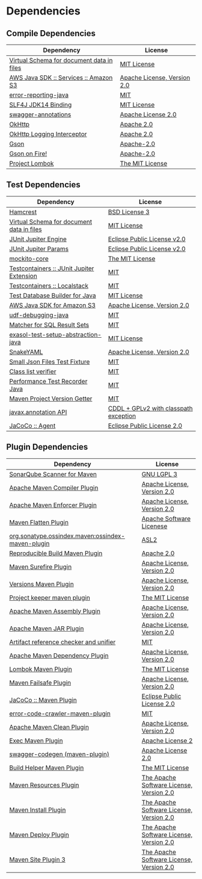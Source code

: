 <!-- @formatter:off -->
# Dependencies

## Compile Dependencies

| Dependency                                     | License                          |
| ---------------------------------------------- | -------------------------------- |
| [Virtual Schema for document data in files][0] | [MIT License][1]                 |
| [AWS Java SDK :: Services :: Amazon S3][2]     | [Apache License, Version 2.0][3] |
| [error-reporting-java][4]                      | [MIT][5]                         |
| [SLF4J JDK14 Binding][6]                       | [MIT License][7]                 |
| [swagger-annotations][8]                       | [Apache License 2.0][9]          |
| [OkHttp][10]                                   | [Apache 2.0][11]                 |
| [OkHttp Logging Interceptor][12]               | [Apache 2.0][11]                 |
| [Gson][14]                                     | [Apache-2.0][15]                 |
| [Gson on Fire!][16]                            | [Apache-2.0][15]                 |
| [Project Lombok][18]                           | [The MIT License][19]            |

## Test Dependencies

| Dependency                                      | License                                     |
| ----------------------------------------------- | ------------------------------------------- |
| [Hamcrest][20]                                  | [BSD License 3][21]                         |
| [Virtual Schema for document data in files][0]  | [MIT License][1]                            |
| [JUnit Jupiter Engine][24]                      | [Eclipse Public License v2.0][25]           |
| [JUnit Jupiter Params][24]                      | [Eclipse Public License v2.0][25]           |
| [mockito-core][28]                              | [The MIT License][29]                       |
| [Testcontainers :: JUnit Jupiter Extension][30] | [MIT][31]                                   |
| [Testcontainers :: Localstack][30]              | [MIT][31]                                   |
| [Test Database Builder for Java][34]            | [MIT License][35]                           |
| [AWS Java SDK for Amazon S3][2]                 | [Apache License, Version 2.0][3]            |
| [udf-debugging-java][38]                        | [MIT][5]                                    |
| [Matcher for SQL Result Sets][40]               | [MIT][5]                                    |
| [exasol-test-setup-abstraction-java][42]        | [MIT License][43]                           |
| [SnakeYAML][44]                                 | [Apache License, Version 2.0][11]           |
| [Small Json Files Test Fixture][46]             | [MIT][5]                                    |
| [Class list verifier][48]                       | [MIT][5]                                    |
| [Performance Test Recorder Java][50]            | [MIT][5]                                    |
| [Maven Project Version Getter][52]              | [MIT][5]                                    |
| [javax.annotation API][54]                      | [CDDL + GPLv2 with classpath exception][55] |
| [JaCoCo :: Agent][56]                           | [Eclipse Public License 2.0][57]            |

## Plugin Dependencies

| Dependency                                              | License                                        |
| ------------------------------------------------------- | ---------------------------------------------- |
| [SonarQube Scanner for Maven][58]                       | [GNU LGPL 3][59]                               |
| [Apache Maven Compiler Plugin][60]                      | [Apache License, Version 2.0][15]              |
| [Apache Maven Enforcer Plugin][62]                      | [Apache License, Version 2.0][15]              |
| [Maven Flatten Plugin][64]                              | [Apache Software Licenese][11]                 |
| [org.sonatype.ossindex.maven:ossindex-maven-plugin][66] | [ASL2][11]                                     |
| [Reproducible Build Maven Plugin][68]                   | [Apache 2.0][11]                               |
| [Maven Surefire Plugin][70]                             | [Apache License, Version 2.0][15]              |
| [Versions Maven Plugin][72]                             | [Apache License, Version 2.0][15]              |
| [Project keeper maven plugin][74]                       | [The MIT License][75]                          |
| [Apache Maven Assembly Plugin][76]                      | [Apache License, Version 2.0][15]              |
| [Apache Maven JAR Plugin][78]                           | [Apache License, Version 2.0][15]              |
| [Artifact reference checker and unifier][80]            | [MIT][5]                                       |
| [Apache Maven Dependency Plugin][82]                    | [Apache License, Version 2.0][15]              |
| [Lombok Maven Plugin][84]                               | [The MIT License][5]                           |
| [Maven Failsafe Plugin][86]                             | [Apache License, Version 2.0][15]              |
| [JaCoCo :: Maven Plugin][88]                            | [Eclipse Public License 2.0][57]               |
| [error-code-crawler-maven-plugin][90]                   | [MIT][5]                                       |
| [Apache Maven Clean Plugin][92]                         | [Apache License, Version 2.0][15]              |
| [Exec Maven Plugin][94]                                 | [Apache License 2][11]                         |
| [swagger-codegen (maven-plugin)][96]                    | [Apache License 2.0][9]                        |
| [Build Helper Maven Plugin][98]                         | [The MIT License][99]                          |
| [Maven Resources Plugin][100]                           | [The Apache Software License, Version 2.0][11] |
| [Maven Install Plugin][102]                             | [The Apache Software License, Version 2.0][11] |
| [Maven Deploy Plugin][104]                              | [The Apache Software License, Version 2.0][11] |
| [Maven Site Plugin 3][106]                              | [The Apache Software License, Version 2.0][11] |

[56]: https://www.eclemma.org/jacoco/index.html
[4]: https://github.com/exasol/error-reporting-java
[8]: https://github.com/swagger-api/swagger-core/modules/swagger-annotations
[11]: http://www.apache.org/licenses/LICENSE-2.0.txt
[18]: https://projectlombok.org
[70]: https://maven.apache.org/surefire/maven-surefire-plugin/
[2]: https://aws.amazon.com/sdkforjava
[5]: https://opensource.org/licenses/MIT
[28]: https://github.com/mockito/mockito
[64]: https://www.mojohaus.org/flatten-maven-plugin/
[52]: https://github.com/exasol/maven-project-version-getter
[94]: http://www.mojohaus.org/exec-maven-plugin
[72]: http://www.mojohaus.org/versions-maven-plugin/
[74]: https://github.com/exasol/project-keeper/
[21]: http://opensource.org/licenses/BSD-3-Clause
[60]: https://maven.apache.org/plugins/maven-compiler-plugin/
[35]: https://github.com/exasol/test-db-builder-java/blob/main/LICENSE
[92]: https://maven.apache.org/plugins/maven-clean-plugin/
[42]: https://github.com/exasol/exasol-test-setup-abstraction-java/
[57]: https://www.eclipse.org/legal/epl-2.0/
[54]: http://jcp.org/en/jsr/detail?id=250
[55]: https://github.com/javaee/javax.annotation/blob/master/LICENSE
[59]: http://www.gnu.org/licenses/lgpl.txt
[88]: https://www.jacoco.org/jacoco/trunk/doc/maven.html
[3]: https://aws.amazon.com/apache2.0
[29]: https://github.com/mockito/mockito/blob/main/LICENSE
[19]: https://projectlombok.org/LICENSE
[40]: https://github.com/exasol/hamcrest-resultset-matcher
[68]: http://zlika.github.io/reproducible-build-maven-plugin
[43]: https://github.com/exasol/exasol-test-setup-abstraction-java/blob/main/LICENSE
[7]: http://www.opensource.org/licenses/mit-license.php
[58]: http://sonarsource.github.io/sonar-scanner-maven/
[10]: https://github.com/square/okhttp/okhttp
[38]: https://github.com/exasol/udf-debugging-java/
[24]: https://junit.org/junit5/
[44]: https://bitbucket.org/snakeyaml/snakeyaml
[0]: https://github.com/exasol/virtual-schema-common-document-files/
[12]: https://github.com/square/okhttp/logging-interceptor
[20]: http://hamcrest.org/JavaHamcrest/
[6]: http://www.slf4j.org
[100]: http://maven.apache.org/plugins/maven-resources-plugin/
[80]: https://github.com/exasol/artifact-reference-checker-maven-plugin
[48]: https://github.com/exasol/java-class-list-extractor
[78]: https://maven.apache.org/plugins/maven-jar-plugin/
[34]: https://github.com/exasol/test-db-builder-java/
[9]: http://www.apache.org/licenses/LICENSE-2.0.html
[14]: https://github.com/google/gson/gson
[86]: https://maven.apache.org/surefire/maven-failsafe-plugin/
[50]: https://github.com/exasol/performance-test-recorder-java
[84]: http://anthonywhitford.com/lombok.maven/lombok-maven-plugin/
[31]: http://opensource.org/licenses/MIT
[46]: https://github.com/exasol/small-json-files-test-fixture
[96]: https://github.com/swagger-api/swagger-codegen/modules/swagger-codegen-maven-plugin
[75]: https://github.com/exasol/project-keeper/blob/main/LICENSE
[82]: https://maven.apache.org/plugins/maven-dependency-plugin/
[99]: https://opensource.org/licenses/mit-license.php
[15]: https://www.apache.org/licenses/LICENSE-2.0.txt
[62]: https://maven.apache.org/enforcer/maven-enforcer-plugin/
[16]: http://gsonfire.io
[25]: https://www.eclipse.org/legal/epl-v20.html
[102]: http://maven.apache.org/plugins/maven-install-plugin/
[66]: https://sonatype.github.io/ossindex-maven/maven-plugin/
[1]: https://github.com/exasol/virtual-schema-common-document-files/blob/main/LICENSE
[30]: https://testcontainers.org
[98]: http://www.mojohaus.org/build-helper-maven-plugin/
[104]: http://maven.apache.org/plugins/maven-deploy-plugin/
[106]: http://maven.apache.org/plugins/maven-site-plugin/
[90]: https://github.com/exasol/error-code-crawler-maven-plugin
[76]: https://maven.apache.org/plugins/maven-assembly-plugin/
